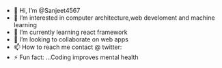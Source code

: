 - 👋 Hi, I’m @Sanjeet4567
- 👀 I’m interested in computer architecture,web develoment and machine learning
- 🌱 I’m currently learning react framework
- 💞️ I’m looking to collaborate on web apps
- 📫 How to reach me contact @ twitter:
- ⚡ Fun fact: ...Coding improves mental health

<!---
Sanjeet4567/Sanjeet4567 is a ✨ special ✨ repository because its `README.md` (this file) appears on your GitHub profile.
You can click the Preview link to take a look at your changes.
--->
